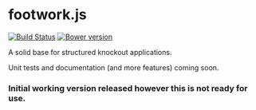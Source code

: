 footwork.js
========
[![Build Status](https://travis-ci.org/reflectiveSingleton/footwork.png?branch=master)](https://travis-ci.org/reflectiveSingleton/footwork) [![Bower version](https://badge.fury.io/bo/footwork.svg)](http://badge.fury.io/bo/footwork)

A solid base for structured knockout applications.

Unit tests and documentation (and more features) coming soon.

### Initial working version released however this is not ready for use.